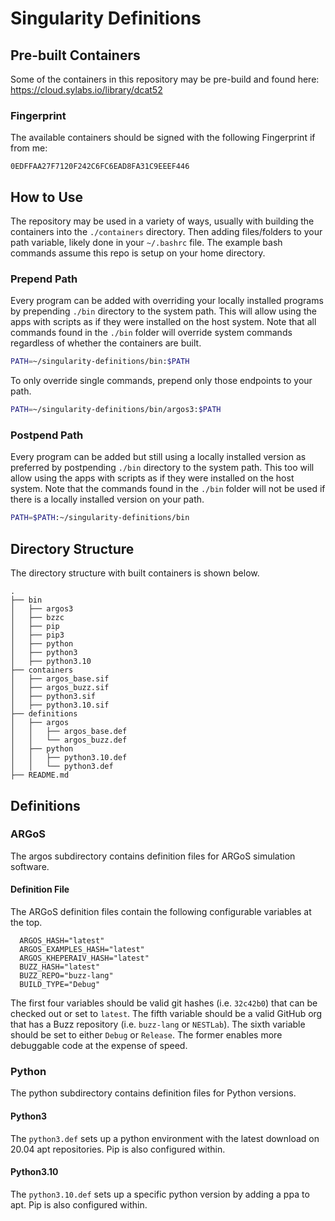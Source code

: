 # Singularity Definitions

## Pre-built Containers
Some of the containers in this repository may be pre-build and found here: https://cloud.sylabs.io/library/dcat52

### Fingerprint
The available containers should be signed with the following Fingerprint if from me:
```
0EDFFAA27F7120F242C6FC6EAD8FA31C9EEEF446
```

## How to Use
The repository may be used in a variety of ways, usually with building the containers into the `./containers` directory. Then adding files/folders to your path variable, likely done in your `~/.bashrc` file. The example bash commands assume this repo is setup on your home directory.

### Prepend Path
 Every program can be added with overriding your locally installed programs by prepending `./bin` directory to the system path.  This will allow using the apps with scripts as if they were installed on the host system. Note that all commands found in the `./bin` folder will override system commands regardless of whether the containers are built.
 ```bash
 PATH=~/singularity-definitions/bin:$PATH
 ```
 
 To only override single commands, prepend only those endpoints to your path.
 ```bash
 PATH=~/singularity-definitions/bin/argos3:$PATH
 ```

### Postpend Path
Every program can be added but still using a locally installed version as preferred by postpending `./bin` directory to the system path. This too will allow using the apps with scripts as if they were installed on the host system. Note that the commands found in the `./bin` folder will not be used if there is a locally installed version on your path.
 ```bash
 PATH=$PATH:~/singularity-definitions/bin
 ```

## Directory Structure
The directory structure with built containers is shown below.
```
.
├── bin
│   ├── argos3
│   ├── bzzc
│   ├── pip
│   ├── pip3
│   ├── python
│   ├── python3
│   ├── python3.10
├── containers
│   ├── argos_base.sif
│   ├── argos_buzz.sif
│   ├── python3.sif
│   ├── python3.10.sif
├── definitions
│   ├── argos
│   │   ├── argos_base.def
│   │   └── argos_buzz.def
│   ├── python
│   │   ├── python3.10.def
│   │   └── python3.def
├── README.md

```

## Definitions
### ARGoS
The argos subdirectory contains definition files for ARGoS simulation software.

#### Definition File
The ARGoS definition files contain the following configurable variables at the top.
```
  ARGOS_HASH="latest"
  ARGOS_EXAMPLES_HASH="latest"
  ARGOS_KHEPERAIV_HASH="latest"
  BUZZ_HASH="latest"
  BUZZ_REPO="buzz-lang"
  BUILD_TYPE="Debug"
```

The first four variables should be valid git hashes (i.e. `32c42b0`) that can be checked out or set to `latest`. The fifth variable should be a valid GitHub org that has a Buzz repository (i.e. `buzz-lang` or `NESTLab`). The sixth variable should be set to either `Debug` or `Release`. The former enables more debuggable code at the expense of speed.

### Python
The python subdirectory contains definition files for Python versions.

#### Python3
The `python3.def` sets up a python environment with the latest download on 20.04 apt repositories. Pip is also configured within.

#### Python3.10
The `python3.10.def` sets up a specific python version by adding a ppa to apt. Pip is also configured within.
